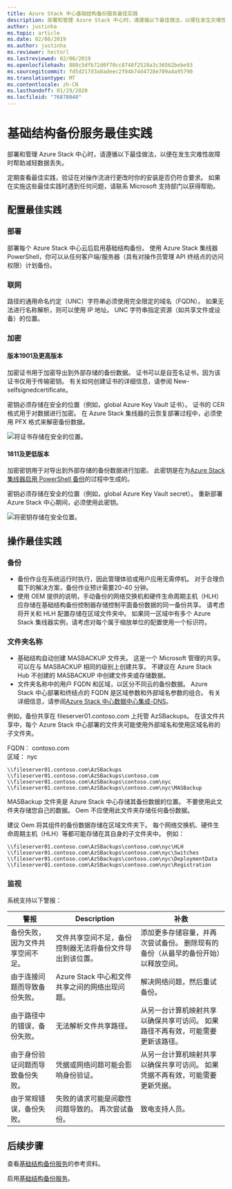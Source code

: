```yaml
---
title: Azure Stack 中心基础结构备份服务最佳实践
description: 部署和管理 Azure Stack 中心时，请遵循以下最佳做法，以便在发生灾难性故障时帮助减轻数据丢失。
author: justinha
ms.topic: article
ms.date: 02/08/2019
ms.author: justinha
ms.reviewer: hectorl
ms.lastreviewed: 02/08/2019
ms.openlocfilehash: 880c5dfb72d0f70cc8748f2528a3c36562bebe93
ms.sourcegitcommit: fd5d217d3a8adeec2f04b74d4728e709a4a95790
ms.translationtype: MT
ms.contentlocale: zh-CN
ms.lasthandoff: 01/29/2020
ms.locfileid: "76878048"
---
```

# <a name="infrastructure-backup-service-best-practices"></a>基础结构备份服务最佳实践

部署和管理 Azure Stack 中心时，请遵循以下最佳做法，以便在发生灾难性故障时帮助减轻数据丢失。

定期查看最佳实践，验证在对操作流进行更改时你的安装是否仍符合要求。 如果在实施这些最佳实践时遇到任何问题，请联系 Microsoft 支持部门以获得帮助。

## <a name="configuration-best-practices"></a>配置最佳实践

### <a name="deployment"></a>部署

部署每个 Azure Stack 中心云后启用基础结构备份。 使用 Azure Stack 集线器 PowerShell，你可以从任何客户端/服务器（具有对操作员管理 API 终结点的访问权限）计划备份。

### <a name="networking"></a>联网

路径的通用命名约定（UNC）字符串必须使用完全限定的域名（FQDN）。 如果无法进行名称解析，则可以使用 IP 地址。 UNC 字符串指定资源（如共享文件或设备）的位置。

### <a name="encryption"></a>加密

#### <a name="version-1901-and-newer"></a>版本1901及更高版本

加密证书用于加密导出到外部存储的备份数据。 证书可以是自签名证书，因为该证书仅用于传输密钥。 有关如何创建证书的详细信息，请参阅 New-selfsignedcertificate。
  
密钥必须存储在安全的位置（例如，global Azure Key Vault 证书）。 证书的 CER 格式用于对数据进行加密。 在 Azure Stack 集线器的云恢复部署过程中，必须使用 PFX 格式来解密备份数据。

![将证书存储在安全的位置。](media/azure-stack-backup/azure-stack-backup-encryption-store-cert.png)

#### <a name="1811-and-older"></a>1811及更低版本

加密密钥用于对导出到外部存储的备份数据进行加密。 此密钥是在为[Azure Stack 集线器启用 PowerShell 备份](azure-stack-backup-enable-backup-powershell.md)的过程中生成的。

密钥必须存储在安全的位置（例如，global Azure Key Vault secret）。 重新部署 Azure Stack 中心期间，必须使用此密钥。

![将密钥存储在安全位置。](media/azure-stack-backup/azure-stack-backup-encryption2.png)

## <a name="operational-best-practices"></a>操作最佳实践

### <a name="backups"></a>备份

 - 备份作业在系统运行时执行，因此管理体验或用户应用无需停机。 对于合理负载下的解决方案，备份作业预计需要20-40 分钟。
 - 使用 OEM 提供的说明，手动备份的网络交换机和硬件生命周期主机（HLH）应存储在基础结构备份控制器存储控制平面备份数据的同一备份共享。 请考虑将开关和 HLH 配置存储在区域文件夹中。 如果同一区域中有多个 Azure Stack 集线器实例，请考虑对每个属于缩放单位的配置使用一个标识符。

### <a name="folder-names"></a>文件夹名称

 - 基础结构自动创建 MASBACKUP 文件夹。 这是一个 Microsoft 管理的共享。 可以在与 MASBACKUP 相同的级别上创建共享。 不建议在 Azure Stack Hub 不创建的 MASBACKUP 中创建文件夹或存储数据。
 -  文件夹名称中的用户 FQDN 和区域，以区分不同云的备份数据。 Azure Stack 中心部署和终结点的 FQDN 是区域参数和外部域名参数的组合。 有关详细信息，请参阅[Azure Stack 中心数据中心集成-DNS](azure-stack-integrate-dns.md)。

例如，备份共享在 fileserver01.contoso.com 上托管 AzSBackups。 在该文件共享中，每个 Azure Stack 中心部署的文件夹可能使用外部域名和使用区域名称的子文件夹。

FQDN： contoso.com  
区域： nyc


    \\fileserver01.contoso.com\AzSBackups
    \\fileserver01.contoso.com\AzSBackups\contoso.com
    \\fileserver01.contoso.com\AzSBackups\contoso.com\nyc
    \\fileserver01.contoso.com\AzSBackups\contoso.com\nyc\MASBackup

MASBackup 文件夹是 Azure Stack 中心存储其备份数据的位置。 不要使用此文件夹存储您自己的数据。 Oem 不应使用此文件夹存储任何备份数据。

建议 Oem 将其组件的备份数据存储在区域文件夹下。 每个网络交换机、硬件生命周期主机（HLH）等都可能存储在其自身的子文件夹中。 例如：

    \\fileserver01.contoso.com\AzSBackups\contoso.com\nyc\HLH
    \\fileserver01.contoso.com\AzSBackups\contoso.com\nyc\Switches
    \\fileserver01.contoso.com\AzSBackups\contoso.com\nyc\DeploymentData
    \\fileserver01.contoso.com\AzSBackups\contoso.com\nyc\Registration

### <a name="monitoring"></a>监视

系统支持以下警报：

| 警报                                                   | Description                                                                                     | 补救                                                                                                                                |
|---------------------------------------------------------|-------------------------------------------------------------------------------------------------|--------------------------------------------------------------------------------------------------------------------------------------------|
| 备份失败，因为文件共享空间不足。 | 文件共享空间不足，备份控制器无法将备份文件导出到该位置。 | 添加更多存储容量，并再次尝试备份。 删除现有的备份（从最早的备份开始）以释放空间。                    |
| 由于连接问题而导致备份失败。             | Azure Stack 中心和文件共享之间的网络出现问题。                          | 解决网络问题，然后重试备份。                                                                                            |
| 由于路径中的错误，备份失败。                | 无法解析文件共享路径。                                                          | 从另一台计算机映射共享以确保共享可访问。 如果路径不再有效，可能需要更新该路径。       |
| 由于身份验证问题而导致备份失败。               | 凭据或网络问题可能会影响身份验证。    | 从另一台计算机映射共享以确保共享可访问。 如果凭据不再有效，可能需要更新凭据。 |
| 由于常规错误，备份失败。                    | 失败的请求可能是间歇性问题导致的。 再次尝试备份。                    | 致电支持人员。                                                                                                                               |

## <a name="next-steps"></a>后续步骤

查看[基础结构备份服务](azure-stack-backup-reference.md)的参考资料。

启用[基础结构备份服务](azure-stack-backup-enable-backup-console.md)。
